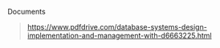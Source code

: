 Documents
> https://www.pdfdrive.com/database-systems-design-implementation-and-management-with-d6663225.html
